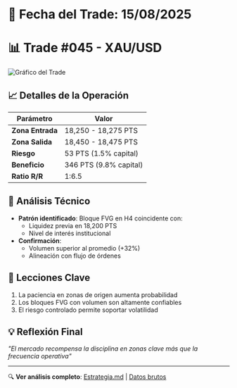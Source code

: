 # 📅 Fecha del Trade: 15/08/2025
# 📊 Trade #045 - XAU/USD

![Gráfico del Trade](trade_045.png) <!-- Asegúrate que el nombre coincida exactamente -->

## 📈 Detalles de la Operación
| Parámetro       | Valor               |
|----------------|---------------------|
| **Zona Entrada** | 18,250 - 18,275 PTS |
| **Zona Salida**  | 18,450 - 18,475 PTS |
| **Riesgo**       | 53 PTS (1.5% capital) |
| **Beneficio**    | 346 PTS (9.8% capital) |
| **Ratio R/R**    | 1:6.5              |

## 🎯 Análisis Técnico
- **Patrón identificado**: Bloque FVG en H4 coincidente con:
  - Liquidez previa en 18,200 PTS
  - Nivel de interés institucional
- **Confirmación**: 
  - Volumen superior al promedio (+32%)
  - Alineación con flujo de órdenes

## 📌 Lecciones Clave
1. La paciencia en zonas de origen aumenta probabilidad
2. Los bloques FVG con volumen son altamente confiables
3. El riesgo controlado permite soportar volatilidad

## 💡 Reflexión Final
*"El mercado recompensa la disciplina en zonas clave más que la frecuencia operativa"*

---

🔍 **Ver análisis completo**: [Estrategia.md](estrategia.md) | [Datos brutos](/data/trade_009.csv)